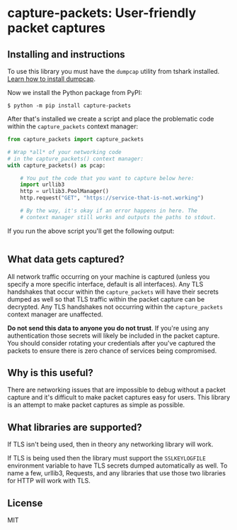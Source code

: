 # capture-packets: User-friendly packet captures

## Installing and instructions

To use this library you must have the `dumpcap` utility from tshark installed. [Learn how to install dumpcap](https://tshark.dev/setup/install).

Now we install the Python package from PyPI:

```
$ python -m pip install capture-packets
```

After that's installed we create a script and place the problematic code
within the `capture_packets` context manager:

```python
from capture_packets import capture_packets

# Wrap *all* of your networking code
# in the capture_packets() context manager:
with capture_packets() as pcap:

    # You put the code that you want to capture below here:
    import urllib3
    http = urllib3.PoolManager()
    http.request("GET", "https://service-that-is-not.working")

    # By the way, it's okay if an error happens in here. The
    # context manager still works and outputs the paths to stdout.
```

If you run the above script you'll get the following output:

```python

```

## What data gets captured?

All network traffic occurring on your machine is captured (unless you specify a more specific interface, default is all interfaces). Any TLS handshakes that occur within the `capture_packets` will have their secrets dumped as well so that TLS traffic within the packet capture can be decrypted. Any TLS handshakes not occurring within the `capture_packets` context manager are unaffected. 

**Do not send this data to anyone you do not trust**. If you're using any authentication those secrets will likely be included in the packet capture. You should consider rotating your credentials after you've captured the packets to ensure there is zero chance of services being compromised.

## Why is this useful?

There are networking issues that are impossible to debug without a packet capture and it's difficult to make packet captures easy for users. This library is an attempt to make packet captures as simple as possible.

## What libraries are supported?

If TLS isn't being used, then in theory any networking library will work.

If TLS is being used then the library must support the `SSLKEYLOGFILE` environment variable to have TLS secrets dumped automatically as well. To name a few, urllib3, Requests, and any libraries that use those two libraries for HTTP will work with TLS.

## License

MIT
